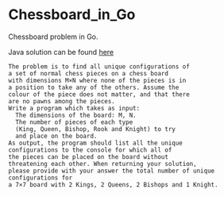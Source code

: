 # Chessboard_in_Go

Chessboard problem in Go.

Java solution can be found [here](https://github.com/AncientMariner/ChessBoard)

```console
The problem is to find all unique configurations of
a set of normal chess pieces on a chess board
with dimensions M×N where none of the pieces is in
a position to take any of the others. Assume the
colour of the piece does not matter, and that there
are no pawns among the pieces.
Write a program which takes as input:
  The dimensions of the board: M, N.
  The number of pieces of each type
  (King, Queen, Bishop, Rook and Knight) to try
  and place on the board.
As output, the program should list all the unique
configurations to the console for which all of
the pieces can be placed on the board without
threatening each other. When returning your solution,
please provide with your answer the total number of unique
configurations for
a 7×7 board with 2 Kings, 2 Queens, 2 Bishops and 1 Knight.
```